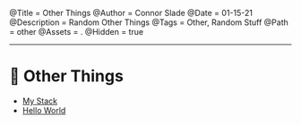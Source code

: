 @Title = Other Things
@Author = Connor Slade
@Date = 01-15-21
@Description = Random Other Things
@Tags = Other, Random Stuff
@Path = other
@Assets = .
@Hidden = true

---

# 🎲 Other Things

- [My Stack](/writing/other/my-stack)
- [Hello World](/writing/hello-world)
